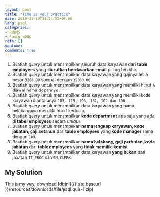 ```yaml
---
layout: post
title: "Time is your practice"
date: 2018-11-10T11:54:52+07:00
lang: psql
categories:
- RDBMS
- PostgreSQL
refs: []
youtube: 
comments: true
---
```


1. Buatlah _query_ untuk menampilkan seluruh data karyawan dari **table employees** yang **diurutkan berdasarkan email** paling terakhir.
2. Buatlah _query_ untuk menampilkan data karyawan yang gajinya lebih besar `3200.00` sampai dengan `12000.00`.
3. Buatlah _query_ untuk menampilkan data karyawan yang memiliki huruf `A` diawal nama depannya.
4. Buatlah _query_ untuk menampilkan data karyawan yang memiliki kode karyawan diantaranya `103, 115, 196, 187, 102 dan 100`
5. Buatlah _query_ untuk menampilkan data karyawan yang nama belakangnya memiliki huruf kedua `u`.
6. Buatlah _query_ untuk menampilkan **kode department** apa saja yang ada di **tabel employees** secara _unique_
7. Buatlah _query_ untuk menampilkan **nama lengkap karyawan, kode jabatan, gaji setahun** dari **table employees** yang **kode manager** sama dengan `100`.
8. Buatlah _query_ untuk menampilkan **nama belakang, gaji perbulan, kode jabatan** dari **table employees** yang **tidak memiliki komisi**
9. Buatlah _query_ untuk menampilkan data karyawan **yang bukan** dari jabatan `IT_PROG` dan `SH_CLERK`.

## My Solution

This is my way, download [disini]({{ site.baseurl }}/resources/downloads/file/psql.quis-1.zip)